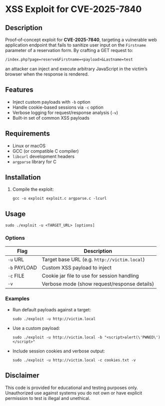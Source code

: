 # XSS Exploit for CVE-2025-7840

## Description

Proof‑of‑concept exploit for **CVE-2025-7840**, targeting a vulnerable web application endpoint that fails to sanitize user input on the `Firstname` parameter of a reservation form. By crafting a GET request to:

```
/index.php?page=reserve&Firstname=<payload>&Lastname=test
```

an attacker can inject and execute arbitrary JavaScript in the victim’s browser when the response is rendered.

## Features

* Inject custom payloads with `-b` option
* Handle cookie-based sessions via `-c` option
* Verbose logging for request/response analysis (`-v`)
* Built-in set of common XSS payloads

## Requirements

* Linux or macOS
* GCC (or compatible C compiler)
* `libcurl` development headers
* `argparse` library for C

## Installation

1. Compile the exploit:

   ```
   gcc -o exploit exploit.c argparse.c -lcurl 
   ```

## Usage

```
sudo ./exploit -u <TARGET_URL> [options]
```

### Options

| Flag         | Description                                  |
| ------------ | -------------------------------------------- |
| `-u` URL     | Target base URL (e.g. `http://victim.local`) |
| `-b` PAYLOAD | Custom XSS payload to inject                 |
| `-c` FILE    | Cookie jar file to use for session handling  |
| `-v`         | Verbose mode (show request/response details) |

### Examples

* Run default payloads against a target:

  ```
  sudo ./exploit -u http://victim.local
  ```

* Use a custom payload:

  ```
  sudo ./exploit -u http://victim.local -b "<script>alert(\'PWNED\')</script>"
  ```

* Include session cookies and verbose output:

  ```
  sudo ./exploit -u http://victim.local -c cookies.txt -v
  ```

## Disclaimer

This code is provided for educational and testing purposes only. Unauthorized use against systems you do not own or have explicit permission to test is illegal and unethical.